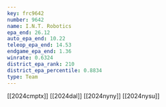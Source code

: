 ```yaml
---
key: frc9642
number: 9642
name: I.N.T. Robotics
epa_end: 26.12
auto_epa_end: 10.22
teleop_epa_end: 14.53
endgame_epa_end: 1.36
winrate: 0.6324
district_epa_rank: 210
district_epa_percentile: 0.8834
type: Team
---
```

[[2024cmptx]]
[[2024dal]]
[[2024nyny]]
[[2024nysu]]
